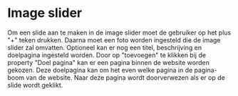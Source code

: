 # Image slider
Om een slide aan te maken in de image slider moet de gebruiker op het plus "+" teken drukken. Daarna moet een foto worden ingesteld die de image slider zal omvatten. Optioneel kan er nog een titel, beschrijving en doelpagina ingesteld worden. Door op "toevoegen" te klikken bij de property "Doel pagina" kan er een pagina binnen de website worden gekozen. Deze doelpagina kan om het even welke pagina in de pagina-boom van de website. Naar deze pagina wordt doorverwezen als er op de slide wordt geklikt.
<!-- TODO: FOTO -->